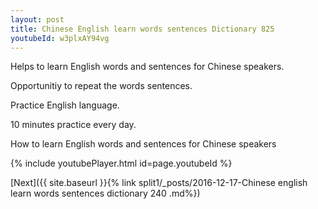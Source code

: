 ```yaml
---
layout: post
title: Chinese English learn words sentences Dictionary 825 
youtubeId: w3plxAY94vg
---
```

 
 
Helps to learn English words and sentences for Chinese speakers.

Opportunitiy to repeat the words sentences. 

Practice English language. 
 
10 minutes practice every day. 
 
How to learn English words and sentences for Chinese speakers 
 
{% include youtubePlayer.html id=page.youtubeId %}
 
 
[Next]({{ site.baseurl }}{% link  split1/_posts/2016-12-17-Chinese english learn words sentences dictionary 240 .md%})
 
